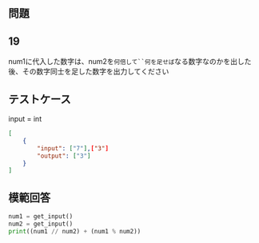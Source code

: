 ## 問題
## 19

num1に代入した数字は、num2を`何倍して``何を足せば`なる数字なのかを出した後、その数字同士を足した数字を出力してください

## テストケース
input = int
```json
[
	{
		"input": ["7"],["3"]
		"output": ["3"]
	}
]
```

## 模範回答
```python
num1 = get_input()
num2 = get_input()
print((num1 // num2) + (num1 % num2))
```